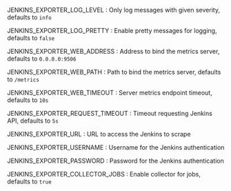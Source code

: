 JENKINS_EXPORTER_LOG_LEVEL
: Only log messages with given severity, defaults to `info`

JENKINS_EXPORTER_LOG_PRETTY
: Enable pretty messages for logging, defaults to `false`

JENKINS_EXPORTER_WEB_ADDRESS
: Address to bind the metrics server, defaults to `0.0.0.0:9506`

JENKINS_EXPORTER_WEB_PATH
: Path to bind the metrics server, defaults to `/metrics`

JENKINS_EXPORTER_WEB_TIMEOUT
: Server metrics endpoint timeout, defaults to `10s`

JENKINS_EXPORTER_REQUEST_TIMEOUT
: Timeout requesting Jenkins API, defaults to `5s`

JENKINS_EXPORTER_URL
: URL to access the Jenkins to scrape

JENKINS_EXPORTER_USERNAME
: Username for the Jenkins authentication

JENKINS_EXPORTER_PASSWORD
: Password for the Jenkins authentication

JENKINS_EXPORTER_COLLECTOR_JOBS
: Enable collector for jobs, defaults to `true`
